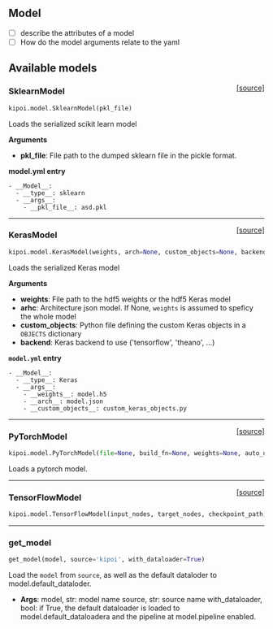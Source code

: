 ## Model

- [ ] describe the attributes of a model
- [ ] How do the model arguments relate to the yaml

## Available models

<span style="float:right;">[[source]](https://github.com/kipoi/kipoi/blob/master/kipoi/model.py#L413)</span>
### SklearnModel

```python
kipoi.model.SklearnModel(pkl_file)
```

Loads the serialized scikit learn model

__Arguments__

- __pkl_file__: File path to the dumped sklearn file in the pickle format.

__model.yml entry__


```
- __Model__:
  - __type__: sklearn
  - __args__:
	- __pkl_file__: asd.pkl
```

----

<span style="float:right;">[[source]](https://github.com/kipoi/kipoi/blob/master/kipoi/model.py#L159)</span>
### KerasModel

```python
kipoi.model.KerasModel(weights, arch=None, custom_objects=None, backend=None)
```

Loads the serialized Keras model

__Arguments__

- __weights__: File path to the hdf5 weights or the hdf5 Keras model
- __arhc__: Architecture json model. If None, `weights` is
assumed to speficy the whole model
- __custom_objects__: Python file defining the custom Keras objects
in a `OBJECTS` dictionary
- __backend__: Keras backend to use ('tensorflow', 'theano', ...)


__`model.yml` entry__


```
- __Model__:
  - __type__: Keras
  - __args__:
	- __weights__: model.h5
	- __arch__: model.json
	- __custom_objects__: custom_keras_objects.py
```

----

<span style="float:right;">[[source]](https://github.com/kipoi/kipoi/blob/master/kipoi/model.py#L285)</span>
### PyTorchModel

```python
kipoi.model.PyTorchModel(file=None, build_fn=None, weights=None, auto_use_cuda=True)
```

Loads a pytorch model. 


----

<span style="float:right;">[[source]](https://github.com/kipoi/kipoi/blob/master/kipoi/model.py#L463)</span>
### TensorFlowModel

```python
kipoi.model.TensorFlowModel(input_nodes, target_nodes, checkpoint_path, const_feed_dict_pkl=None)
```

----

### get_model


```python
get_model(model, source='kipoi', with_dataloader=True)
```


Load the `model` from `source`, as well as the
default dataloder to model.default_dataloder.

- __Args__:
  model, str:  model name
  source, str:  source name
  with_dataloader, bool: if True, the default dataloader is
loaded to model.default_dataloadera and the pipeline at model.pipeline enabled.

